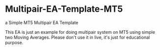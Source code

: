 # Multipair-EA-Template-MT5
a Simple MT5 Multipair EA Template

This EA is just an example for doing multipair system on MT5 using simple two Moving Averages.
Please don't use it in live, it's just for educational purpose.
